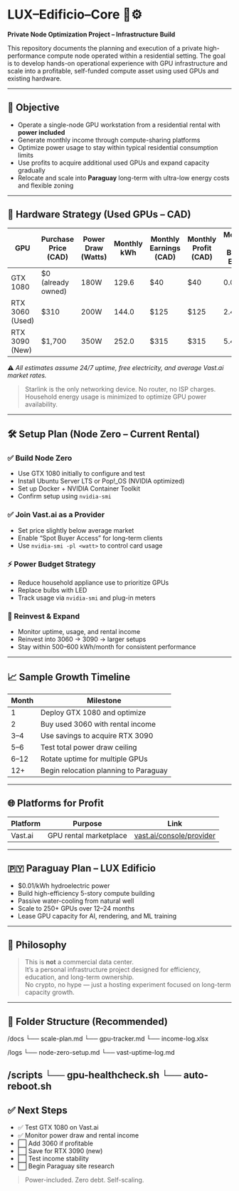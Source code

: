 # LUX–Edificio–Core 🏢⚙️

**Private Node Optimization Project – Infrastructure Build**

This repository documents the planning and execution of a private high-performance compute node operated within a residential setting. The goal is to develop hands-on operational experience with GPU infrastructure and scale into a profitable, self-funded compute asset using used GPUs and existing hardware.

---

## 🎯 Objective

- Operate a single-node GPU workstation from a residential rental with **power included**
- Generate monthly income through compute-sharing platforms
- Optimize power usage to stay within typical residential consumption limits
- Use profits to acquire additional used GPUs and expand capacity gradually
- Relocate and scale into **Paraguay** long-term with ultra-low energy costs and flexible zoning

---

## 🧰 Hardware Strategy (Used GPUs – CAD)

| GPU            | Purchase Price (CAD) | Power Draw (Watts) | Monthly kWh | Monthly Earnings (CAD) | Monthly Profit (CAD) | Months to Break Even |
|----------------|----------------------|---------------------|-------------|--------------------------|------------------------|------------------------|
| GTX 1080       | $0 (already owned)   | 180W                | 129.6       | $40                      | $40                    | 0.00                   |
| RTX 3060 (Used)| $310                 | 200W                | 144.0       | $125                     | $125                   | 2.48                   |
| RTX 3090 (New) | $1,700               | 350W                | 252.0       | $315                     | $315                   | 5.40                   |

⚠️ *All estimates assume 24/7 uptime, free electricity, and average Vast.ai market rates.*

> Starlink is the only networking device. No router, no ISP charges. Household energy usage is minimized to optimize GPU power availability.

---

## 🛠️ Setup Plan (Node Zero – Current Rental)

### ✅ Build Node Zero

- Use GTX 1080 initially to configure and test
- Install Ubuntu Server LTS or Pop!_OS (NVIDIA optimized)
- Set up Docker + NVIDIA Container Toolkit
- Confirm setup using `nvidia-smi`

### ✅ Join Vast.ai as a Provider

- Set price slightly below average market
- Enable “Spot Buyer Access” for long-term clients
- Use `nvidia-smi -pl <watt>` to control card usage

### ⚡ Power Budget Strategy

- Reduce household appliance use to prioritize GPUs
- Replace bulbs with LED
- Track usage via `nvidia-smi` and plug-in meters

### 🔁 Reinvest & Expand

- Monitor uptime, usage, and rental income
- Reinvest into 3060 → 3090 → larger setups
- Stay within 500–600 kWh/month for consistent performance

---

## 📈 Sample Growth Timeline

| Month | Milestone                            |
|--------|--------------------------------------|
| 1      | Deploy GTX 1080 and optimize         |
| 2      | Buy used 3060 with rental income     |
| 3–4    | Use savings to acquire RTX 3090      |
| 5–6    | Test total power draw ceiling        |
| 6–12   | Rotate uptime for multiple GPUs      |
| 12+    | Begin relocation planning to Paraguay|

---

## 🌐 Platforms for Profit

| Platform | Purpose               | Link                                      |
|----------|------------------------|-------------------------------------------|
| Vast.ai  | GPU rental marketplace | [vast.ai/console/provider](https://vast.ai/console/provider/) |

---

## 🇵🇾 Paraguay Plan – LUX Edificio

- $0.01/kWh hydroelectric power
- Build high-efficiency 5-story compute building
- Passive water-cooling from natural well
- Scale to 250+ GPUs over 12–24 months
- Lease GPU capacity for AI, rendering, and ML training

---

## 🧠 Philosophy

> This is **not** a commercial data center.  
> It’s a personal infrastructure project designed for efficiency, education, and long-term ownership.  
> No crypto, no hype — just a hosting experiment focused on long-term capacity growth.

---

## 📂 Folder Structure (Recommended)
/docs
└── scale-plan.md
└── gpu-tracker.md
└── income-log.xlsx

/logs
└── node-zero-setup.md
└── vast-uptime-log.md

/scripts
└── gpu-healthcheck.sh
└── auto-reboot.sh
---

## ✅ Next Steps

- ✅ Test GTX 1080 on Vast.ai  
- ✅ Monitor power draw and rental income  
- ⬜ Add 3060 if profitable  
- ⬜ Save for RTX 3090 (new)  
- ⬜ Test income stability  
- ⬜ Begin Paraguay site research  

> Power-included. Zero debt. Self-scaling.
